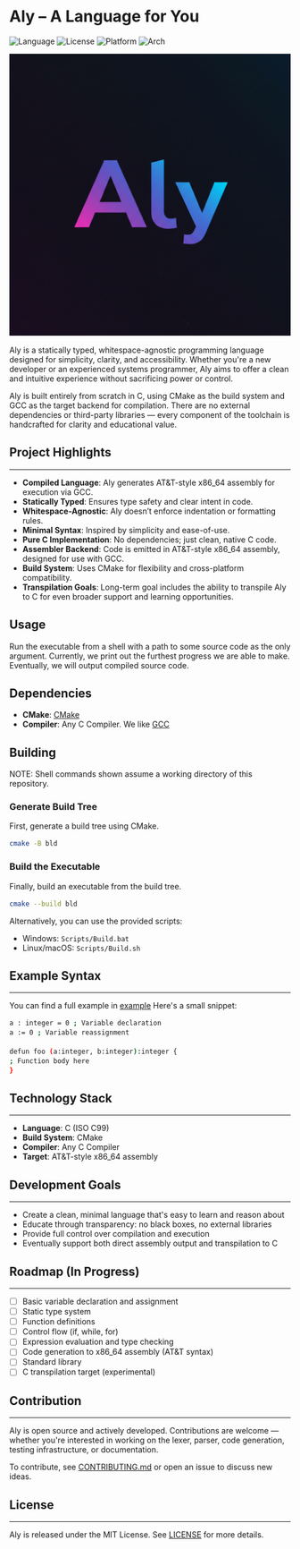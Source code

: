 # Aly – A Language for You

![Language](https://img.shields.io/badge/Language-C-blue)
![License](https://img.shields.io/badge/License-MIT-blue)
![Platform](https://img.shields.io/badge/Platform-Windows%20|%20Linux-blue)
![Arch](https://img.shields.io/badge/Arch-x86--64%20|%20x64-green)

![AlyCompiler Logo](/Resources/LOGO.png)

Aly is a statically typed, whitespace-agnostic programming language designed for simplicity, clarity, and accessibility. Whether you're a new developer or an experienced systems programmer, Aly aims to offer a clean and intuitive experience without sacrificing power or control.

Aly is built entirely from scratch in C, using CMake as the build system and GCC as the target backend for compilation. There are no external dependencies or third-party libraries — every component of the toolchain is handcrafted for clarity and educational value.

## Project Highlights
------------------

- **Compiled Language**: Aly generates AT&T-style x86_64 assembly for execution via GCC.
- **Statically Typed**: Ensures type safety and clear intent in code.
- **Whitespace-Agnostic**: Aly doesn’t enforce indentation or formatting rules.
- **Minimal Syntax**: Inspired by simplicity and ease-of-use.
- **Pure C Implementation**: No dependencies; just clean, native C code.
- **Assembler Backend**: Code is emitted in AT&T-style x86_64 assembly, designed for use with GCC.
- **Build System**: Uses CMake for flexibility and cross-platform compatibility.
- **Transpilation Goals**: Long-term goal includes the ability to transpile Aly to C for even broader support and learning opportunities.

## Usage

Run the executable from a shell with a path to some source code as the only argument. Currently, we print out the furthest progress we are able to make. Eventually, we will output compiled source code.

## Dependencies

- **CMake**: [CMake](https://cmake.org/download/)
- **Compiler**: Any C Compiler. We like [GCC](https://gcc.gnu.org/install/download.html)

## Building

NOTE: Shell commands shown assume a working directory of this repository.

### Generate Build Tree

First, generate a build tree using CMake.

```sh
cmake -B bld
```

### Build the Executable

Finally, build an executable from the build tree.

```sh
cmake --build bld
```

Alternatively, you can use the provided scripts:

- Windows: `Scripts/Build.bat`
- Linux/macOS: `Scripts/Build.sh`

## Example Syntax
--------------

You can find a full example in [example](example.aly) Here's a small snippet:
```bash
a : integer = 0 ; Variable declaration
a := 0 ; Variable reassignment

defun foo (a:integer, b:integer):integer {
; Function body here
}
```

## Technology Stack
----------------

- **Language**: C (ISO C99)
- **Build System**: CMake
- **Compiler**: Any C Compiler
- **Target**: AT&T-style x86_64 assembly

## Development Goals
-----------------

- Create a clean, minimal language that's easy to learn and reason about
- Educate through transparency: no black boxes, no external libraries
- Provide full control over compilation and execution
- Eventually support both direct assembly output and transpilation to C

## Roadmap (In Progress)
---------------------

- [ ] Basic variable declaration and assignment
- [ ] Static type system
- [ ] Function definitions
- [ ] Control flow (if, while, for)
- [ ] Expression evaluation and type checking
- [ ] Code generation to x86_64 assembly (AT&T syntax)
- [ ] Standard library
- [ ] C transpilation target (experimental)

## Contribution
------------

Aly is open source and actively developed. Contributions are welcome — whether you're interested in working on the lexer, parser, code generation, testing infrastructure, or documentation.

To contribute, see [CONTRIBUTING.md](CONTRIBUTING.md) or open an issue to discuss new ideas.

## License
-------

Aly is released under the MIT License. See [LICENSE](LICENSE.md) for more details.
